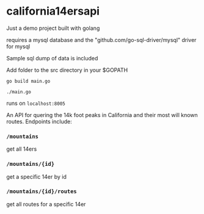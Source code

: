 # california14ersapi
Just a demo project built with golang

requires a mysql database and the "github.com/go-sql-driver/mysql" driver for mysql

Sample sql dump of data is included

Add folder to the src directory in your $GOPATH 

`go build main.go`

`./main.go`

runs on `localhost:8005`

An API for quering the 14k foot peaks in California and their most will known routes. Endpoints include:

### `/mountains`
get all 14ers

### `/mountains/{id}`
get a specific 14er by id

### `/mountains/{id}/routes`
get all routes for a specific 14er
